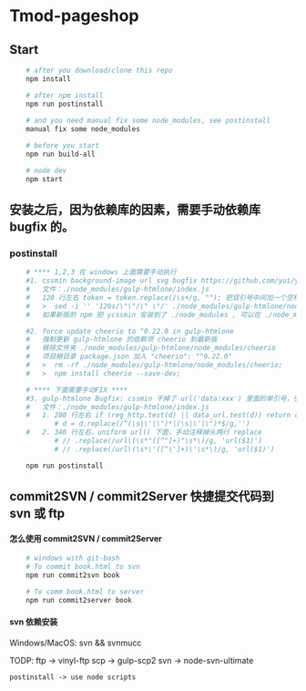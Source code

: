 # Tmod-pageshop

## Start
``` bash
    # after you download/clone this repo
    npm install

    # after npm install
    npm run postinstall 
    
    # and you need manual fix some node_modules, see postinstall
    manual fix some node_modules

    # before you start
    npm run build-all

    # node dev
    npm start
```

## 安装之后，因为依赖库的因素，需要手动依赖库 bugfix 的。
### postinstall
``` bash
    # **** 1,2,3 在 windows 上面需要手动执行
    #1. cssmin background-image url svg bugfix https://github.com/yui/yuicompressor/issues/141
    #   文件：./node_modules/gulp-htmlone/index.js
    #   120 行左右 token = token.replace(/\s+/g, ""); 把双引号中间加一个空格
    #   >  sed -i '' '120s/\"\"/\" \"/' ./node_modules/gulp-htmlone/node_modules/ycssmin/cssmin.js;
    #   如果新版的 npm 把 ycssmin 安装到了 ./node_modules , 可以在 ./node_modules/ycssmin 中操作

    #2. force update cheerio to ^0.22.0 in gulp-htmlone
    #   强制更新 gulp-htmlone 的依赖项 cheerio 到最新版
    #   移除文件夹 ./node_modules/gulp-htmlone/node_modules/cheerio
    #   项目根目录 package.json 加入 "cheerio": "^0.22.0"
    #   >  rm -rf ./node_modules/gulp-htmlone/node_modules/cheerio;
    #   >  npm install cheerio --save-dev;

    # **** 下面需要手动FIX ****
    #3. gulp-htmlone Bugfix: cssmin 干掉了 url('data:xxx') 里面的单引号，引起 svg 的 background 异常
    #   文件：./node_modules/gulp-htmlone/index.js
    #   1. 280 行左右 if (reg_http.test(d) || data_url.test(d)) return c; 前面加上
           # d = d.replace(/^(\s|\'|\")*|(\s|\'|\")*$/g,'')
    #   2. 340 行左右，uniform url() 下面，手动注释掉头两行 replace
           # // .replace(/url\(\s*"([^"]+)"\s*\)/g, 'url($1)')
           # // .replace(/url\(\s*\'([^\']+)\'\s*\)/g, 'url($1)')

    npm run postinstall
```

## commit2SVN / commit2Server 快捷提交代码到 svn 或 ftp
#### 怎么使用 commit2SVN / commit2Server
``` bash
    # windows with git-bash
    # To commit book.html to svn
    npm run commit2svn book

    # To comm book.html to server
    npm run commit2server book
```

#### svn 依赖安装
Windows/MacOS: svn && svnmucc

TODP: 
    ftp -> vinyl-ftp
    scp -> gulp-scp2
    svn -> node-svn-ultimate

    postinstall -> use node scripts